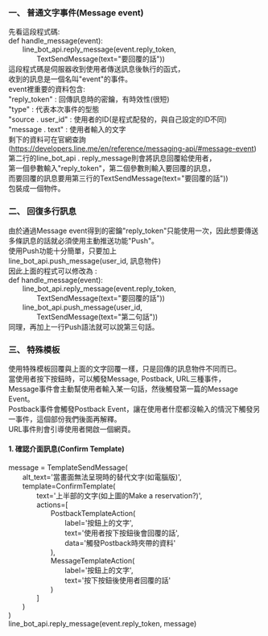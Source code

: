 ### 一、	普通文字事件(Message event)
先看這段程式碼:  
def handle_message(event):  
&emsp;&emsp;line_bot_api.reply_message(event.reply_token,  
&emsp;&emsp;&emsp;&emsp;TextSendMessage(text="要回覆的話"))  
這段程式碼是伺服器收到使用者傳送訊息後執行的函式，  
收到的訊息是一個名叫"event"的事件。  
event裡重要的資料包含:  
"reply_token" : 回傳訊息時的密鑰，有時效性(很短)  
"type" : 代表本次事件的型態  
"source . user_id" : 使用者的ID(是程式配發的，與自己設定的ID不同)  
"message . text" : 使用者輸入的文字  
剩下的資料可在官網查詢(https://developers.line.me/en/reference/messaging-api/#message-event)  
第二行的line_bot_api . reply_message則會將訊息回覆給使用者，  
第一個參數輸入"reply_token"，第二個參數則輸入要回覆的訊息，  
而要回覆的訊息要用第三行的TextSendMessage(text="要回覆的話"))  
包裝成一個物件。

### 二、	回復多行訊息
由於通過Message event得到的密鑰"reply_token"只能使用一次，因此想要傳送多條訊息的話就必須使用主動推送功能"Push"。  
使用Push功能十分簡單，只要加上  
line_bot_api.push_message(user_id, 訊息物件)  
因此上面的程式可以修改為 :  
def handle_message(event):  
&emsp;&emsp;line_bot_api.reply_message(event.reply_token,  
&emsp;&emsp;&emsp;&emsp;TextSendMessage(text="要回覆的話"))  
&emsp;&emsp;line_bot_api.push_message(user_id,  
&emsp;&emsp;&emsp;&emsp;TextSendMessage(text="第二句話"))  
同理，再加上一行Push語法就可以說第三句話。

### 三、	特殊模板
使用特殊模板回覆與上面的文字回覆一樣，只是回傳的訊息物件不同而已。  
當使用者按下按鈕時，可以觸發Message, Postback, URL三種事件，  
Message事件會主動幫使用者輸入某一句話，然後觸發第一篇的Message Event。  
Postback事件會觸發Postback Event，讓在使用者什麼都沒輸入的情況下觸發另一事件，這個部份我們後面再解釋。  
URL事件則會引導使用者開啟一個網頁。  

#### 1. 確認介面訊息(Confirm Template)  
message = TemplateSendMessage(  
&emsp;&emsp;alt_text='當畫面無法呈現時的替代文字(如電腦版)',  
&emsp;&emsp;template=ConfirmTemplate(  
&emsp;&emsp;&emsp;&emsp;text='上半部的文字(如上圖的Make a reservation?)',  
&emsp;&emsp;&emsp;&emsp;actions=\[  
&emsp;&emsp;&emsp;&emsp;&emsp;&emsp;PostbackTemplateAction(  
&emsp;&emsp;&emsp;&emsp;&emsp;&emsp;&emsp;&emsp;label='按鈕上的文字',  
&emsp;&emsp;&emsp;&emsp;&emsp;&emsp;&emsp;&emsp;text='使用者按下按鈕後會回覆的話',  
&emsp;&emsp;&emsp;&emsp;&emsp;&emsp;&emsp;&emsp;data='觸發Postback時夾帶的資料'  
&emsp;&emsp;&emsp;&emsp;&emsp;&emsp;),  
&emsp;&emsp;&emsp;&emsp;&emsp;&emsp;MessageTemplateAction(  
&emsp;&emsp;&emsp;&emsp;&emsp;&emsp;&emsp;&emsp;label='按鈕上的文字',  
&emsp;&emsp;&emsp;&emsp;&emsp;&emsp;&emsp;&emsp;text='按下按鈕後使用者回覆的話'  
&emsp;&emsp;&emsp;&emsp;&emsp;&emsp;)  
&emsp;&emsp;&emsp;&emsp;\]  
&emsp;&emsp;)  
)  
line_bot_api.reply_message(event.reply_token, message)  
